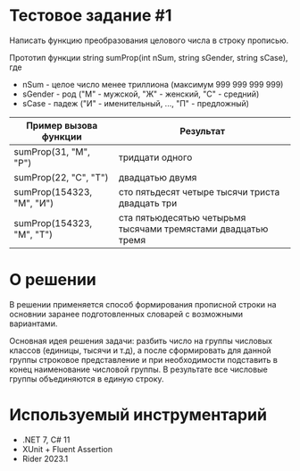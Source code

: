 # Тестовое задание #1
Написать функцию преобразования целового числа в строку прописью.

Прототип функции string sumProp(int nSum, string sGender, string sCase), где
- nSum - целое число менее триллиона (максимум 999 999 999 999)
- sGender - род ("М" - мужской, "Ж" - женский, "С" - средний)
- sCase - падеж ("И" - именительный, ..., "П" - предложный)

| Пример вызова функции     | Результат                                                     |
|---------------------------|---------------------------------------------------------------|
| sumProp(31, "М", "Р")     | тридцати одного                                               |
| sumProp(22, "С", "Т")     | двадцатью двумя                                               |
| sumProp(154323, "М", "И") | сто пятьдесят четыре тысячи триста двадцать три               |
| sumProp(154323, "М", "Т") | ста пятьюдесятью четырьмя тысячами тремястами двадцатью тремя |

# О решении
В решении применяется способ формирования прописной строки на основнии заранее подготовленных словарей
с возможными вариантами.

Основная идея решения задачи: разбить число на группы числовых классов (единицы, тысячи и т.д), а
после сформировать для данной группы строковое представление и при необходимости подставить в конец
наименование числовой группы. В результате все числовые группы объединяются в единую строку.

# Используемый инструментарий
- .NET 7, C# 11
- XUnit + Fluent Assertion
- Rider 2023.1